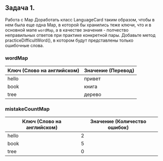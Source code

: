 ## Задача 1.
Работа с Map
Доработать класс LanguageCard таким образом, чтобы в нем была еще одна Map, в которой бы хранились теже ключи, что и в 
основной мапе `wordMap`, а в качестве значения - полчество неправильных ответов при практике конкретной пары.
Добавьте метод practiceDifficultWord(), в котором будут представлены только ошибочные слова. 


### wordMap
| Ключ (Слово на английском) | Значение (Перевод) |
|----------------------------|--------------------|
| hello                      | привет             |
| book                       | книга              |
| tree                       | дерево             |


### mistakeCountMap
| Ключ (Слово на английском) | Значение (Количество ошибок) |
|----------------------------|------------------------------|
| hello                      | 2                            |
| book                       | 5                            |
| tree                       | 0                            |